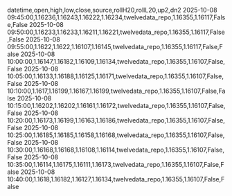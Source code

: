 datetime,open,high,low,close,source,rollH20,rollL20,up2,dn2
2025-10-08 09:45:00,1.16236,1.16243,1.16222,1.16234,twelvedata_repo,1.16355,1.16117,False,False
2025-10-08 09:50:00,1.16233,1.16233,1.16211,1.16221,twelvedata_repo,1.16355,1.16117,False,False
2025-10-08 09:55:00,1.1622,1.1622,1.16107,1.16145,twelvedata_repo,1.16355,1.16117,False,False
2025-10-08 10:00:00,1.16147,1.16182,1.16109,1.16134,twelvedata_repo,1.16355,1.16107,False,False
2025-10-08 10:05:00,1.16133,1.16188,1.16125,1.16171,twelvedata_repo,1.16355,1.16107,False,False
2025-10-08 10:10:00,1.1617,1.16199,1.16167,1.16199,twelvedata_repo,1.16355,1.16107,False,False
2025-10-08 10:15:00,1.16202,1.16202,1.16161,1.16172,twelvedata_repo,1.16355,1.16107,False,False
2025-10-08 10:20:00,1.16173,1.16199,1.16163,1.16186,twelvedata_repo,1.16355,1.16107,False,False
2025-10-08 10:25:00,1.16185,1.16185,1.16158,1.16168,twelvedata_repo,1.16355,1.16107,False,False
2025-10-08 10:30:00,1.16168,1.16168,1.16108,1.16114,twelvedata_repo,1.16355,1.16107,False,False
2025-10-08 10:35:00,1.16114,1.16175,1.16111,1.16173,twelvedata_repo,1.16355,1.16107,False,False
2025-10-08 10:40:00,1.1618,1.16182,1.16127,1.16134,twelvedata_repo,1.16355,1.16107,False,False
